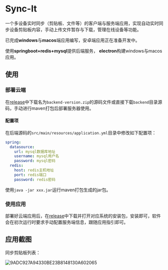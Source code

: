 # Sync-It

一个多设备实时同步（剪贴板、文件等）的客户端与服务端应用，实现自动实时同步设备剪贴板内容，手动上传文件暂存与下载，管理在线设备等功能。

已完成**windows**与**macos**端应用编写，安卓端应用正在准备开发中。

使用**springboot+redis+mysql**提供后端服务， **electron**构建windows与macos应用。

## 使用

### 部署云端

在[release](https://github.com/Foreverddb/Sync-It/releases/latest)中下载名为`backend-version.zip`的源码文件或直接下载`backend`目录源码，手动进行maven打包后部署服务器使用。

#### 配置项

在后端源码的`src/main/resources/application.yml`目录中修改如下配置项：

```yml
spring:
  datasource:
    url: mysql数据库地址
    username: mysql用户名
    password: mysql密码
  redis:
    host: redis主机地址
    port: redis端口
    password: redis密码
```

使用`java -jar xxx.jar`运行maven打包生成的jar包。

### 使用应用

部署好云端应用后，在[release](https://github.com/Foreverddb/Sync-It/releases/latest)中下载并打开对应系统的安装包，安装即可，软件会在初次运行时要求手动配置服务端信息，跟随应用指引即可。

## 应用截图

同步剪贴板列表：

![9ADC927A94330BE23B8148130A602065](https://user-images.githubusercontent.com/60093071/203846924-17af08be-4954-4598-a0bc-aac95fb44532.jpg)
